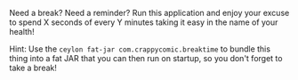 Need a break? Need a reminder? Run this application and enjoy your excuse to spend X seconds of
every Y minutes taking it easy in the name of your health!

Hint: Use the `ceylon fat-jar com.crappycomic.breaktime` to bundle this thing into a fat JAR that
you can then run on startup, so you don't forget to take a break!
